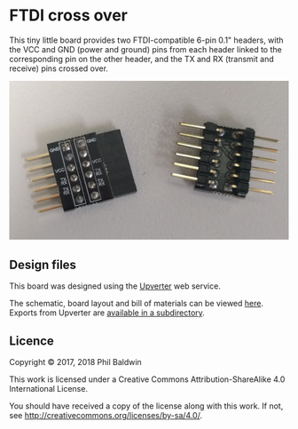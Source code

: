# FTDI cross over

This tiny little board provides two FTDI-compatible 6-pin 0.1" headers, with the VCC and GND (power and ground) pins from each header linked to the corresponding pin on the other header, and the TX and RX (transmit and receive) pins crossed over.

![Board photo](./board-photo.jpg)

## Design files

This board was designed using the [Upverter](https://upverter.com) web service.

The schematic, board layout and bill of materials can be viewed [here](https://upverter.com/Trebuchetindustries/1e0caf0e18ecd19f/FTDI-cross-over/). Exports from Upverter are [available in a subdirectory](./Upverter%20exports).

## Licence

Copyright © 2017, 2018 Phil Baldwin

This work is licensed under a Creative Commons Attribution-ShareAlike 4.0 International License.

You should have received a copy of the license along with this work. If not, see <http://creativecommons.org/licenses/by-sa/4.0/>.
